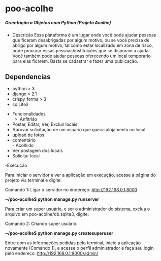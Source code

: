 <h1>poo-acolhe</h1> <h5>Orientação a Objetos com Python (Projeto Acolhe)</h5>

- Descrição
  Essa plataforma é um lugar onde você pode ajudar pessoas que ficaram desabrigadas por algum motivo, ou se você precisa de
  abrigo por algum motivo, tal como estar localizado em zona de risco, pode procurar essas pessoas/instituições que se disporam a ajudar.
  Você também pode ajudar pessoas oferecendo um local temporario para elas ficarem. Basta se cadastrar e fazer uma publicação.
 <h2>Dependencias</h2>
 <ul>
  <li> python > 3</li>
  <li> django > 2.1</li>
  <li> crispy_forms > 3</li>
  <li> sqlLite3 </li>
 </ul>
 
 - Funcionalidades
    - Anfitrião
    <li> Postar, Editar, Ver, Excluir locais </li>
    <li> Aprovar solicitação de um usuario que queira alojamento no local </li>
    <li> upload de fotos </li>
    <li> comentário </li>
    - Acolhido
    <li> Ver postagem dos locais </li>
    <li> Solicitar local </li>
   
-Execução

Para iniciar o servidor e ver a aplicação em execução, acesse a página do projeto via terminal e digite:

Comando 1: Ligar o servidor no endereço: http://192.168.0.1:8000

<strong> ~/poo-acolhe$ python manage.py runserver </strong>

Para criar um super usuário, e ser o administrador do sistema, exclua o arquivo em poo-acolhe/db.sqlite3,  digite:

Comando 2: Criando super usuário.

<strong> ~/poo-acolhe$ python manage.py createsuperuser </strong>

Entre com as informações pedidas pelo terminal, inicie a aplicação novamente (Comando 1), e acesse o perfil administrador e faça seu login pelo endereço:  http://192.168.0.1:8000/admin/
 
